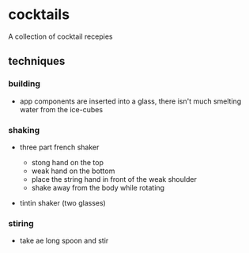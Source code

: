 # cocktails

A collection of cocktail recepies

## techniques

### building

- app components are inserted into a glass, there isn't much smelting water from the ice-cubes

### shaking

- three part french shaker
  - stong hand on the top
  - weak hand on the bottom
  - place the string hand in front of the weak shoulder
  - shake away from the body while rotating

- tintin shaker (two glasses)

### stiring

- take ae long spoon and stir